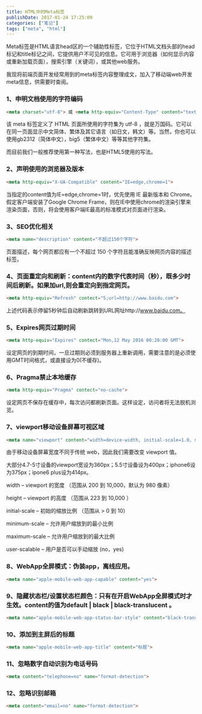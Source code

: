 ```yaml
---
title: HTML中的Meta标签
publishDate: 2017-01-24 17:25:09
categories: ["笔记"]
tags: ["meta", "html"]
---
```


Meta标签是HTML语言head区的一个辅助性标签，它位于HTML文档头部的head标记和title标记之间，它提供用户不可见的信息。它可用于浏览器（如何显示内容或重新加载页面），搜索引擎（关键词），或其他web服务。

我现将前端页面开发经常用到的meta标签内容整理成文，加入了移动端web开发meta信息，供需要时查阅。

### 1、申明文档使用的字符编码

```html
<meta charset="utf-8"> 或 <meta http-equiv="Content-Type" content="text/html; charset=utf-8"> 
```

该 meta 标签定义了 HTML 页面所使用的字符集为 utf-8 ，就是万国码。它可以在同一页面显示中文简体、繁体及其它语言（如日文，韩文）等。当然，你也可以使用gb2312（简体中文），big5（繁体中文）等等其他字符集。

而目前我们一般推荐使用第一种写法，也是HTML5使用的写法。



### 2、声明使用的浏览器及版本

```html
<meta http-equiv="X-UA-Compatible" content="IE=edge,chrome=1"> 
```

当指定的content值为IE=edge,chrome=1时，优先使用 IE 最新版本和 Chrome。假定客户端安装了Google Chrome Frame，则在IE中使用chrome的渲染引擎来渲染页面，否则，将会使用客户端IE最高的标准模式对页面进行渲染。


### 3、SEO优化相关

```html
<meta name="description" content="不超过150个字符">
```

页面描述，每个网页都应有一个不超过 150 个字符且能准确反映网页内容的描述标签。


### 4、页面重定向和刷新：content内的数字代表时间（秒），既多少时间后刷新。如果加url,则会重定向到指定网页。

```html
<meta http-equiv="Refresh" contect="5;url=http://www.baidu.com">
```

上述代码表示停留5秒钟后自动刷新跳转到URL网址http://www.baidu.com。


### 5、Expires网页过期时间

```html
<meta http-equiv="Expires" contect="Mon,12 May 2016 00:20:00 GMT">
```

设定网页的到期时间，一旦过期则必须到服务器上重新调用，需要注意的是必须使用GMT时间格式，或直接设为0(不缓存)。


### 6、Pragma禁止本地缓存

```html
<meta http-equiv="Pragma" contect="no-cache">
```

设定网页不保存在缓存中，每次访问都刷新页面。这样设定，访问者将无法脱机浏览。


### 7、viewport移动设备屏幕可视区域

```html
<meta name="viewport" content="width=device-width, initial-scale=1.0, maximum-scale=1.0, user-scalable=no">
```

由于移动设备屏幕宽度不同于传统 web，因此我们需要改变 viewport 值。

大部分4.7-5寸设备的viewport宽设为360px；5.5寸设备设为400px；iphone6设为375px；ipone6 plus设为414px。

width – viewport 的宽度 （范围从 200 到 10,000，默认为 980 像素）

height – viewport 的高度 （范围从 223 到 10,000 ）

initial-scale – 初始的缩放比例 （范围从 &gt; 0 到 10）

minimum-scale – 允许用户缩放到的最小比例

maximum-scale – 允许用户缩放到的最大比例

user-scalable – 用户是否可以手动缩放 (no，yes)


### 8、WebApp全屏模式：伪装app，离线应用。

```html
<meta name="apple-mobile-web-app-capable" content="yes"> 
```


### 9、隐藏状态栏/设置状态栏颜色：只有在开启WebApp全屏模式时才生效。content的值为default | black | black-translucent 。

```html
<meta name="apple-mobile-web-app-status-bar-style" content="black-translucent"> 
```


### 10、添加到主屏后的标题

```html
<meta name="apple-mobile-web-app-title" content="标题">
```


### 11、忽略数字自动识别为电话号码

```html
<meta content="telephone=no" name="format-detection">
```


### 12、忽略识别邮箱

```html
<meta content="email=no" name="format-detection">
```



